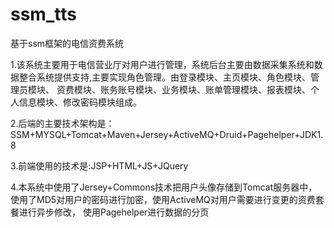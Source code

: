 # ssm_tts
基于ssm框架的电信资费系统

1.该系统主要用于电信营业厅对用户进行管理，系统后台主要由数据采集系统和数据整合系统提供支持,主要实现角色管理。由登录模块、主页模块、角色模块、管理员模块、
资费模块、账务账号模块、业务模块、账单管理模块、报表模块、个人信息模块、修改密码模块组成。

2.后端的主要技术架构是：SSM+MYSQL+Tomcat+Maven+Jersey+ActiveMQ+Druid+Pagehelper+JDK1.8

3.前端使用的技术是:JSP+HTML+JS+JQuery

4.本系统中使用了Jersey+Commons技术把用户头像存储到Tomcat服务器中，使用了MD5对用户的密码进行加密，使用ActiveMQ对用户需要进行变更的资费套餐进行异步修改， 使用Pagehelper进行数据的分页
